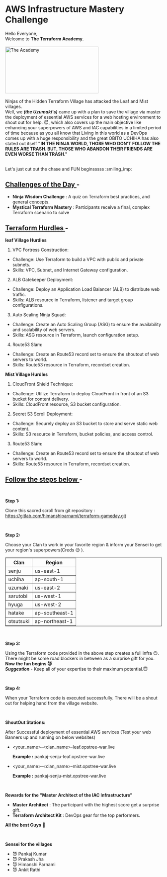 # **AWS Infrastructure Mastery Challenge**

Hello Everyone,
<br>
Welcome to **The Terraform Academy**. 
<br>
<br><img src="https://static.wikia.nocookie.net/naruto/images/a/ae/The_Academy.png" alt="The Academy" width="300" height="150">
<br>
<br>
Ninjas of the Hidden Terraform Village has attacked the Leaf and Mist villages. 
<br>
Well, we ***(the Uzumaki's)*** came up with a plan to save the village via master the deployment of essential AWS services for a web hosting environment to shout out for help. :smiling_imp:, which also covers up the main objective like enhancing your superpowers of AWS and IAC capabilities in a limited period of time because as you all know that Living in this world as a DevOps comes up with a huge responsibility and the great OBITO UCHIHA has also stated out itself **"IN THE NINJA WORLD, THOSE WHO DON’T FOLLOW THE RULES ARE TRASH. BUT, THOSE WHO ABANDON THEIR FRIENDS ARE EVEN WORSE THAN TRASH."**

<br>
Let's just cut out the chase and FUN beginsssss :smiling_imp:
<br>

## <ins> **Challenges of the Day </ins> -**

- **Ninja Wisdom Challenge** : A quiz on Terraform best practices, and general concepts.
- **Mystical Terraform Mastery** : Participants receive a final, complex Terraform scenario to solve 

## <ins> **Terraform Hurdles </ins> -**

**leaf Village Hurdles**
1. VPC Fortress Construction:
- Challenge: Use Terraform to build a VPC with public and private subnets.
- Skills: VPC, Subnet, and Internet Gateway configuration.
2. ALB Gatekeeper Deployment:
- Challenge: Deploy an Application Load Balancer (ALB) to distribute web traffic.
- Skills: ALB resource in Terraform, listener and target group configurations.
3. Auto Scaling Ninja Squad:
- Challenge: Create an Auto Scaling Group (ASG) to ensure the availability and scalability of web servers.
- Skills: ASG resource in Terraform, launch configuration setup.
4. Route53 Slam:
- Challenge: Create an Route53 record set to ensure the shoutout of web servers to world.
- Skills: Route53 resource in Terraform, recordset creation.

**Mist Village Hurdles**
1. CloudFront Shield Technique:
- Challenge: Utilize Terraform to deploy CloudFront in front of an S3 bucket for content delivery.
- Skills: CloudFront resource, S3 bucket configuration.
2. Secret S3 Scroll Deployment:
- Challenge: Securely deploy an S3 bucket to store and serve static web content.
- Skills: S3 resource in Terraform, bucket policies, and access control.
3. Route53 Slam:
- Challenge: Create an Route53 record set to ensure the shoutout of web servers to world.
- Skills: Route53 resource in Terraform, recordset creation.

## <ins> **Follow the steps below </ins> -**

<br>

**Step 1:** 

Clone this sacred scroll from git repository : https://gitlab.com/himanshiparnami/terraform-gameday.git 

<br>

**Step 2:**

Choose your Clan to work in your favorite region & inform your Sensei to get your region's superpowers(Creds :wink: ).
<table border="1px solid;">
<thead><th>Clan</th><th>Region</th></thead>
<tbody>
<tr><td>senju    </td><td>us-east-1</td></tr>
<tr><td>uchiha   </td><td>ap-south-1</td></tr>
<tr><td>uzumaki  </td><td>us-east-2</td></tr>
<tr><td>sarutobi </td><td>us-west-1</td></tr>
<tr><td>hyuga    </td><td>us-west-2</td></tr>
<tr><td>hatake   </td><td>ap-southeast-1</td></tr>
<tr><td>otsutsuki</td><td>ap-northeast-1</td></tr>
</tbody>
</table>
<br>

**Step 3:**

Using the Terraform code provided in the above step creates a full infra :wink:. There might be some road blockers in between as a surprise gift for you.
<br> 
**Now the fun begins :smiling_imp:**
<br>
***Suggestion*** - Keep all of your expertise to their maximum potential.:innocent: 

<br>

**Step 4:**

When your Terraform code is executed successfully. There will be a shout out for helping hand from the village website.

<br>

**ShoutOut Stations:**

After Successful deployment of essential AWS services (Test your web Banners up and running on below websites)

- <your_name>-<clan_name>-leaf.opstree-war.live  

    **Example :**  pankaj-senju-leaf.opstree-war.live

- <your_name>-<clan_name>-mist.opstree-war.live

    **Example :** pankaj-senju-mist.opstree-war.live 

<br>

**Rewards for the "Master Architect of the IAC Infrastructure"**

- **Master Architect** : The participant with the highest score get a surprise gift.
- **Terraform Architect Kit** : DevOps gear for the top performers.

 **All the best Guys** :slightly_smiling_face:

<br>

**Sensei for the villages**
- :smiling_imp: Pankaj Kumar
- :smiling_imp: Prakash Jha
- :smiling_imp: Himanshi Parnami
- :smiling_imp: Ankit Rathi
